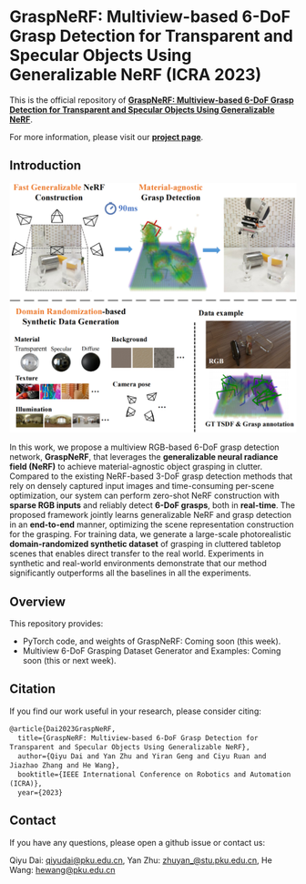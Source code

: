 # GraspNeRF: Multiview-based 6-DoF Grasp Detection for Transparent and Specular Objects Using Generalizable NeRF (ICRA 2023)

This is the official repository of [**GraspNeRF: Multiview-based 6-DoF Grasp Detection for Transparent and Specular Objects Using Generalizable NeRF**](https://arxiv.org/abs/2210.06575).

For more information, please visit our [**project page**](https://pku-epic.github.io/GraspNeRF/).

## Introduction
<img src="images/teaser.png" width="640">

In this work, we propose a multiview RGB-based 6-DoF grasp detection network, **GraspNeRF**, 
that leverages the **generalizable neural radiance field (NeRF)** to achieve material-agnostic object grasping in clutter. 
Compared to the existing NeRF-based 3-DoF grasp detection methods that rely on densely captured input images and time-consuming per-scene optimization, 
our system can perform zero-shot NeRF construction with **sparse RGB inputs** and reliably detect **6-DoF grasps**, both in **real-time**. 
The proposed framework jointly learns generalizable NeRF and grasp detection in an **end-to-end** manner, optimizing the scene representation construction for the grasping. 
For training data, we generate a large-scale photorealistic **domain-randomized synthetic dataset** of grasping in cluttered tabletop scenes that enables direct transfer to the real world. 
Experiments in synthetic and real-world environments demonstrate that our method significantly outperforms all the baselines in all the experiments.

## Overview
This repository provides:
- PyTorch code, and weights of GraspNeRF: Coming soon (this week).
- Multiview 6-DoF Grasping Dataset Generator and Examples: Coming soon (this or next week).


## Citation
If you find our work useful in your research, please consider citing:

```
@article{Dai2023GraspNeRF,
  title={GraspNeRF: Multiview-based 6-DoF Grasp Detection for Transparent and Specular Objects Using Generalizable NeRF},
  author={Qiyu Dai and Yan Zhu and Yiran Geng and Ciyu Ruan and Jiazhao Zhang and He Wang},
  booktitle={IEEE International Conference on Robotics and Automation (ICRA)},
  year={2023}
```

## Contact
If you have any questions, please open a github issue or contact us:

Qiyu Dai: qiyudai@pku.edu.cn, Yan Zhu: zhuyan_@stu.pku.edu.cn, He Wang: hewang@pku.edu.cn